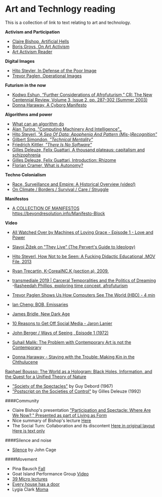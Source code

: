 # Art and Technlogy reading

This is a collection of link to text relating to art and technology.

**Activism and Participation**
- [Claire Bishop, Artificial Hells](https://selforganizedseminar.files.wordpress.com/2011/08/bishop-claire-artificial-hells-participatory-art-and-politics-spectatorship.pdf)
- [Boris Groys, On Art Activism](http://www.e-flux.com/journal/56/60343/on-art-activism/)
- [Art Activism Reader](https://www.dropbox.com/s/519zt6f8uibx3az/art-activism-reader.pdf?dl=0)


**Digital Images** 
- [Hito Steyler, In Defense of the Poor Image](http://www.e-flux.com/journal/10/61362/in-defense-of-the-poor-image/)
- [Trevor Paglen, Operational Images](http://worker01.e-flux.com/pdf/article_8990555.pdf)

**Futurism in the now** 
- [Kodwo Eshun, “Further Considerations of Afrofuturism,” CR: The New Centennial Review, Volume 3, Issue 2, pp. 287-302 (Summer 2003)](https://growingrootsnyc.files.wordpress.com/2012/05/eshun-further-considerations-on-afrofuturism2.pdf)
- [Donna Haraway, A Cyborg Manifesto](http://faculty.georgetown.edu/irvinem/theory/Haraway-CyborgManifesto-1.pdf)

**Algorithms amd power** 
- [What can an algorithm do](http://dismagazine.com/discussion/72975/josh-scannell-what-can-an-algorithm-do/)
- [Alan Turing, "Computing Machinery And Intelligence"_](http://www.loebner.net/Prizef/TuringArticle.html)
- [Hito Steyerl, _"A Sea Of Data: Apophenia And Pattern (Mis-)Recognition"_](https://github.com/publicityreform/findbyimage/blob/master/readings/steyerl.pdf)
- [Gilbert Simondon, _"Technical Mentality"_](https://github.com/publicityreform/findbyimage/blob/master/readings/simondon.pdf)
- [Friedrich Kittler, _"There Is No Software"_](https://github.com/publicityreform/findbyimage/blob/master/readings/kittler.pdf)
- [Gilles Deleuze, Felix Guattari, A thousand plateaus: capitalism and schizophrenia](https://libcom.org/files/A%20Thousand%20Plateaus.pdf)
- [Gilles Deleuze, Felix Guattari, Introduction: Rhizome](http://interconnected.org/home/more/2005/06/1000Plateaus00Rhizome.pdf)
- [Florian Cramer, What is Autonomy?](https://autonomousfabric.org/text/what-is-autonomy)

**Techno Colonialism**
- [Race, Surveillance and Empire: A Historical Overview (video!)](https://www.youtube.com/watch?v=0CrsqII6las)
- [On Climate / Borders / Survival / Care / Struggle](http://www.basepublication.org/?p=474)

**Manifestos**
- [A COLLECTION OF MANIFESTOS](https://github.com/greyscalepress/manifestos/tree/master/content/manifestos)
https://beyondresolution.info/Manifesto-Block


**Video**
- [All Watched Over by Machines of Loving Grace - Episode 1 - Love and Power](https://vimeo.com/groups/96331/videos/80799353)

- [Slavoj Žižek on "They Live" (The Pervert's Guide to Ideology)](https://www.youtube.com/watch?v=TVwKjGbz60k)
- [Hito Steyerl, How Not to be Seen: A Fucking Didactic Educational .MOV File, 2013](https://www.artforum.com/video/hito-steyerl-how-not-to-be-seen-a-fucking-didactic-educational-mov-file-2013-51651) 
- [Ryan Trecartin, K-CoreaINC.K (section a), 2009.](https://www.artforum.com/video/ryan-trecartin-k-coreainc-k-section-a-2009-26917)
- [transmediale 2019 | Carceral Temporalities and the Politics of Dreaming](https://www.youtube.com/watch?v=3X30E1OocBE)
-[Rasheedah Phillips, exploring time concept, afrofuturism](https://www.youtube.com/watch?v=Fd1LHsnlVC8&feature=youtu.be&t=43m3s)
- [Trevor Paglen Shows Us How Computers See The World (HBO) - 4 min](https://www.youtube.com/watch?v=HEI8cuGKiNk)
- [Ian Cheng: BOB, Emissaries](https://www.youtube.com/watch?v=XFmMrcW2ZsM)
- [James Bridle, New Dark Age](https://www.youtube.com/watch?v=7hSj01bAZAU)
- [10 Reasons to Get Off Social Media - Jaron Lanier](https://www.youtube.com/watch?v=BCTlcj5vImk)
- [John Berger / Ways of Seeing , Episode 1 (1972)](https://www.youtube.com/watch?v=0pDE4VX_9Kk)
- [Suhail Malik: The Problem with Contemporary Art is not the Contemporary](https://www.artandeducation.net/classroom/video/66326/suhail-malik-the-problem-with-contemporary-art-is-not-the-contemporary)
- [Donna Haraway - Staying with the Trouble: Making Kin in the Chthulucene](https://www.youtube.com/watch?v=GrYA7sMQaBQ)


[Raphael Bousso: The World as a Hologram: Black Holes, Information, and the Quest for a Unified Theory of Nature](https://vimeo.com/151382147)


- ["Society of the Spectacles"](https://www.marxists.org/reference/archive/debord/society.htm) by Guy Debord (1967)
- ["Postscript on the Societies of Control"](https://github.com/tchoi8/PerformingParticipation/ControlSociety) by Gilles Deleuze (1992)


####Community 

- Claire Bishop's presentation ["Participation and Spectacle: Where Are We Now?," Presented as part of Living as Form](https://vimeo.com/24193060) 
- Nice summary of Bishop's lecture [Here](https://quigley.wordpress.com/2011/07/07/summary-of-%E2%80%9Cparticipation-and-spectacle%E2%80%9D-claire-bishop/)
- The Social Turn: Collaboration and its discontent [Here in original layout](https://www.gc.cuny.edu/CUNY_GC/media/CUNY-Graduate-Center/PDF/Art%20History/Claire%20Bishop/Social-Turn.pdf) [Here is text only](http://cam.usf.edu/CAM/exhibitions/2008_8_Torolab/Readings/The_Social_Turn_CBishop.pdf)

####Silence and noise
 
- [Silence](http://dss-edit.com/prof-anon/sound/library/Cage_Silence.pdf) by John Cage  

####Movement 

- Pina Bausch [Fall](https://www.youtube.com/watch?v=zS8hEj37CrA)
- Goat Island Performance Group [Video](https://www.youtube.com/watch?v=5M7xicwfgkQ&list=PLsb3sztmPMTmd1-0qGEmO4YwMr9H6KL-b)
- [39 Micro lectures](https://getit.library.nyu.edu/go/9385763) 
- [Every house has a door](http://everyhousehasadoor.org/)
-  Lygia Clark [Moma](http://www.nytimes.com/2014/05/16/arts/design/lygia-clarks-many-twists-and-turns-at-moma.html#)
 
  


 

 









